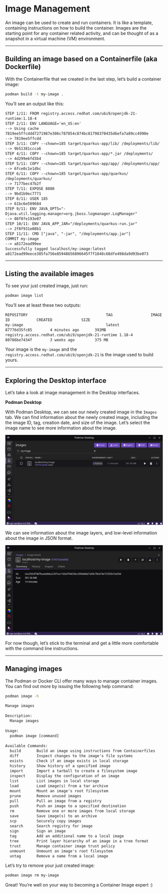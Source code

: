 # Image Management

An image can be used to create and run containers. It is like a template, containing instructions on how to build the container. Images are the starting point for any container related activity, and can be thought of as a snapshot in a virtual machine (VM) environment.

---
## Building an image based on a Containerfile (aka Dockerfile)

With the Containerfile that we created in the last step, let’s build a container image:

```bash
podman build -t my-image .
```

You’ll see an output like this:

```text
STEP 1/11: FROM registry.access.redhat.com/ubi9/openjdk-21-runtime:1.18-4
STEP 2/11: ENV LANGUAGE='en_US:en'
--> Using cache 7819ee5ffcddd7271987e306c787854c874bc81798370435d6efa7a89cc4990e
--> 7819ee5ffcdd
STEP 3/11: COPY --chown=185 target/quarkus-app/lib/ /deployments/lib/
--> 9b51381ccca6
STEP 4/11: COPY --chown=185 target/quarkus-app/*.jar /deployments/
--> 4d299e6fd3b4
STEP 5/11: COPY --chown=185 target/quarkus-app/app/ /deployments/app/
--> 6fce0c1e1dbc
STEP 6/11: COPY --chown=185 target/quarkus-app/quarkus/ /deployments/quarkus/
--> 7177bec47b2f
STEP 7/11: EXPOSE 8080
--> 9bd1b9ec7771
STEP 8/11: USER 185
--> 61bc6e589684
STEP 9/11: ENV JAVA_OPTS="-Djava.util.logging.manager=org.jboss.logmanager.LogManager"
--> 08f8fe193e07
STEP 10/11: ENV JAVA_APP_JAR="/deployments/quarkus-run.jar"
--> 2f8f931e08b1
STEP 11/11: CMD ["java", "-jar", "/deployments/app.jar"]
COMMIT my-image
--> a8172ead99ee
Successfully tagged localhost/my-image:latest
a8172ead99eece385fa756e85948656896645f7f1848c68dfe498da9d93be073
```

---
## Listing the available images

To see your just created image, just run:

```bash
podman image list
```

You’ll see at least these two outputs:

```text
REPOSITORY                                   TAG                 IMAGE ID            CREATED             SIZE
my-image                                     latest              87776d35fc85        4 minutes ago       392MB
registry.access.redhat.com/ubi9/openjdk-21-runtime 1.18-4        80786be7434f        3 weeks ago         375 MB
```

Your image is the `my-image` and the `registry.access.redhat.com/ubi9/openjdk-21` is the image used to build yours.

---
## Exploring the Desktop interface

Let’s take a look at image management in the Desktop interfaces.

**Podman Desktop**

With Podman Desktop, we can see our newly created image in the `Images` tab. We can find information about the newly created image, including the the image ID, tag, creation date, and size of the image. Let’s select the image name to see more information about the image.

![podman desktop images](./assets/podman-desktop-images.png)

We can see information about the image layers, and low-level information about the image in JSON format.

![podman desktop image info](./assets/podman-desktop-image-info.png)

For now though, let’s stick to the terminal and get a little more comfortable with the command line instructions.

---
## Managing images

The Podman or Docker CLI offer many ways to manage container images. You can find out more by issuing the following help command:

```bash
podman image -h
```

```text
Manage images

Description:
  Manage images

Usage:
  podman image [command]

Available Commands:
  build       Build an image using instructions from Containerfiles
  diff        Inspect changes to the image's file systems
  exists      Check if an image exists in local storage
  history     Show history of a specified image
  import      Import a tarball to create a filesystem image
  inspect     Display the configuration of an image
  list        List images in local storage
  load        Load image(s) from a tar archive
  mount       Mount an image's root filesystem
  prune       Remove unused images
  pull        Pull an image from a registry
  push        Push an image to a specified destination
  rm          Remove one or more images from local storage
  save        Save image(s) to an archive
  scp         Securely copy images
  search      Search registry for image
  sign        Sign an image
  tag         Add an additional name to a local image
  tree        Print layer hierarchy of an image in a tree format
  trust       Manage container image trust policy
  unmount     Unmount an image's root filesystem
  untag       Remove a name from a local image
```

Let’s try to remove your just created image:

```bash
podman image rm my-image
```

Great! You’re well on your way to becoming a Container Image expert :)
